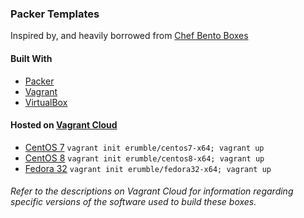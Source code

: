 ### Packer Templates

Inspired by, and heavily borrowed from [Chef Bento Boxes](https://github.com/chef/bento)

#### Built With
* [Packer](https://www.packer.io/)
* [Vagrant](https://www.vagrantup.com/)
* [VirtualBox](https://www.virtualbox.org/)

#### Hosted on [Vagrant Cloud](https://app.vagrantup.com/)
* [CentOS 7](https://app.vagrantup.com/erumble/boxes/centos7-x64) `vagrant init erumble/centos7-x64; vagrant up`
* [CentOS 8](https://app.vagrantup.com/erumble/boxes/centos8-x64) `vagrant init erumble/centos8-x64; vagrant up`
* [Fedora 32](https://app.vagrantup.com/erumble/boxes/fedora32-x64) `vagrant init erumble/fedora32-x64; vagrant up`

###### Refer to the descriptions on Vagrant Cloud for information regarding specific versions of the software used to build these boxes.
